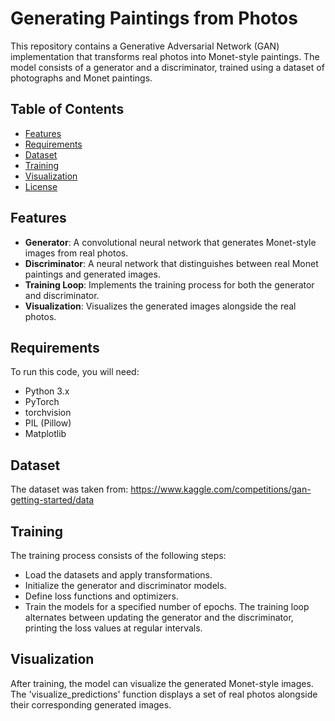 # Generating Paintings from Photos

This repository contains a Generative Adversarial Network (GAN) implementation that transforms real photos into Monet-style paintings. The model consists of a generator and a discriminator, trained using a dataset of photographs and Monet paintings.

## Table of Contents

- [Features](#features)
- [Requirements](#requirements)
- [Dataset](#dataset)
- [Training](#training)
- [Visualization](#visualization)
- [License](#license)

## Features

- **Generator**: A convolutional neural network that generates Monet-style images from real photos.
- **Discriminator**: A neural network that distinguishes between real Monet paintings and generated images.
- **Training Loop**: Implements the training process for both the generator and discriminator.
- **Visualization**: Visualizes the generated images alongside the real photos.

## Requirements

To run this code, you will need:

- Python 3.x
- PyTorch
- torchvision
- PIL (Pillow)
- Matplotlib

## Dataset
The dataset was taken from: https://www.kaggle.com/competitions/gan-getting-started/data

## Training
The training process consists of the following steps:

- Load the datasets and apply transformations.
- Initialize the generator and discriminator models.
- Define loss functions and optimizers.
- Train the models for a specified number of epochs.
The training loop alternates between updating the generator and the discriminator, printing the loss values at regular intervals.

## Visualization
After training, the model can visualize the generated Monet-style images. The 'visualize_predictions' function displays a set of real photos alongside their corresponding generated images.
